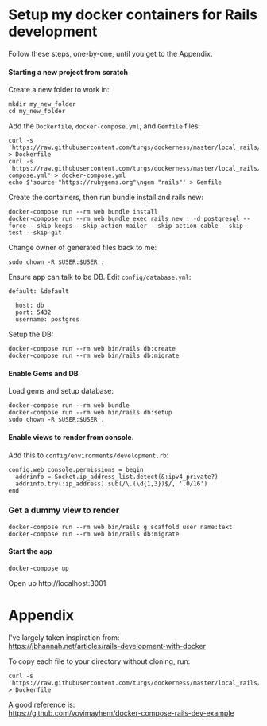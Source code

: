 # Setup my docker containers for Rails development

Follow these steps, one-by-one, until you get to the Appendix.

#### Starting a new project from scratch

Create a new folder to work in:

```
mkdir my_new_folder
cd my_new_folder
```

Add the `Dockerfile`, `docker-compose.yml`, and `Gemfile` files:

```
curl -s 'https://raw.githubusercontent.com/turgs/dockerness/master/local_rails/Dockerfile' > Dockerfile
curl -s 'https://raw.githubusercontent.com/turgs/dockerness/master/local_rails/docker-compose.yml' > docker-compose.yml
echo $'source "https://rubygems.org"\ngem "rails"' > Gemfile
```

Create the containers, then run bundle install and rails new:

```
docker-compose run --rm web bundle install
docker-compose run --rm web bundle exec rails new . -d postgresql --force --skip-keeps --skip-action-mailer --skip-action-cable --skip-test --skip-git
```

Change owner of generated files back to me:

```
sudo chown -R $USER:$USER .
```

Ensure app can talk to be DB. Edit `config/database.yml`:

```
default: &default
  ...
  host: db
  port: 5432
  username: postgres
```

Setup the DB:

```
docker-compose run --rm web bin/rails db:create
docker-compose run --rm web bin/rails db:migrate
```

#### Enable Gems and DB

Load gems and setup database:

```
docker-compose run --rm web bundle
docker-compose run --rm web bin/rails db:setup
sudo chown -R $USER:$USER .
```

#### Enable views to render from console.

Add this to `config/environments/development.rb`:

```
config.web_console.permissions = begin
  addrinfo = Socket.ip_address_list.detect(&:ipv4_private?)
  addrinfo.try(:ip_address).sub(/\.(\d{1,3})$/, '.0/16')
end
```

### Get a dummy view to render

```
docker-compose run --rm web bin/rails g scaffold user name:text
docker-compose run --rm web bin/rails db:migrate
```


#### Start the app

```
docker-compose up
```

Open up http://localhost:3001



# Appendix

I've largely taken inspiration from:  
https://jbhannah.net/articles/rails-development-with-docker

To copy each file to your directory without cloning, run:

```
curl -s 'https://raw.githubusercontent.com/turgs/dockerness/master/local_rails/Dockerfile' > Dockerfile
```

A good reference is:  
https://github.com/vovimayhem/docker-compose-rails-dev-example
